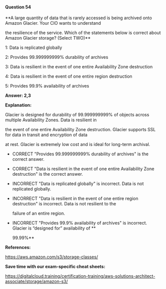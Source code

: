 #### Question  54


**A large quantity of data that is rarely accessed is being archived onto Amazon Glacier. Your CIO wants to understand

the resilience of the service. Which of the statements below is correct about Amazon Glacier storage? (Select TWO)**


1: Data is replicated globally


2: Provides 99.999999999% durability of archives


3: Data is resilient in the event of one entire Availability Zone destruction


4: Data is resilient in the event of one entire region destruction


5: Provides 99.9% availability of archives


**Answer: 2,3**


**Explanation:**


Glacier is designed for durability of 99.999999999% of objects across multiple Availability Zones. Data is resilient in

the event of one entire Availability Zone destruction. Glacier supports SSL for data in transit and encryption of data

at rest. Glacier is extremely low cost and is ideal for long-term archival.


- CORRECT "Provides 99.999999999% durability of archives" is the correct answer.


- CORRECT "Data is resilient in the event of one entire Availability Zone destruction" is the correct answer.


- INCORRECT "Data is replicated globally" is incorrect. Data is not replicated globally.


- INCORRECT "Data is resilient in the event of one entire region destruction" is incorrect. Data is not resilient to the

  failure of an entire region.


- INCORRECT "Provides 99.9% availability of archives" is incorrect. Glacier is “designed for” availability of **

  99.99%**


**References:**


https://aws.amazon.com/s3/storage-classes/


**Save time with our exam-specific cheat sheets:**


https://digitalcloud.training/certification-training/aws-solutions-architect-associate/storage/amazon-s3/

